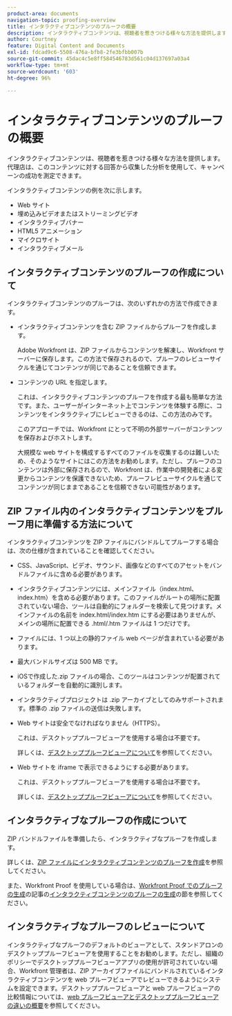 ```yaml
---
product-area: documents
navigation-topic: proofing-overview
title: インタラクティブコンテンツのプルーフの概要
description: インタラクティブコンテンツは、視聴者を惹きつける様々な方法を提供します。代理店は、このコンテンツに対する回答から収集した分析を使用して、キャンペーンの成功を測定できます。
author: Courtney
feature: Digital Content and Documents
exl-id: fdcad9c6-5508-476a-bfb8-2fe3bfbb007b
source-git-commit: 45dac4c5e8ff584546783d561c04d137697a03a4
workflow-type: tm+mt
source-wordcount: '603'
ht-degree: 96%

---
```


# インタラクティブコンテンツのプルーフの概要

<!-- Audited: 01/2024 -->

インタラクティブコンテンツは、視聴者を惹きつける様々な方法を提供します。代理店は、このコンテンツに対する回答から収集した分析を使用して、キャンペーンの成功を測定できます。

インタラクティブコンテンツの例を次に示します。

* Web サイト
* 埋め込みビデオまたはストリーミングビデオ
* インタラクティブバナー
* HTML5 アニメーション
* マイクロサイト
* インタラクティブメール

## インタラクティブコンテンツのプルーフの作成について

インタラクティブコンテンツのプルーフは、次のいずれかの方法で作成できます。

* インタラクティブコンテンツを含む ZIP ファイルからプルーフを作成します。

  Adobe Workfront は、ZIP ファイルからコンテンツを解凍し、Workfront サーバーに保存します。この方法で保存されるので、プルーフのレビューサイクルを通じてコンテンツが同じであることを信頼できます。

* コンテンツの URL を指定します。

  これは、インタラクティブコンテンツのプルーフを作成する最も簡単な方法です。また、ユーザーがインターネット上でコンテンツを体験する際に、コンテンツをインタラクティブにレビューできるのは、この方法のみです。

  このアプローチでは、Workfront にとって不明の外部サーバーがコンテンツを保存およびホストします。

  大規模な web サイトを構成するすべてのファイルを収集するのは難しいため、そのようなサイトにはこの方法をお勧めします。ただし、プルーフのコンテンツは外部に保存されるので、Workfront は、作業中の開発者による変更からコンテンツを保護できないため、プルーフレビューサイクルを通じてコンテンツが同じままであることを信頼できない可能性があります。

## ZIP ファイル内のインタラクティブコンテンツをプルーフ用に準備する方法について

インタラクティブコンテンツを ZIP ファイルにバンドルしてプルーフする場合は、次の仕様が含まれていることを確認してください。

* CSS、JavaScript、ビデオ、サウンド、画像などのすべてのアセットをバンドルファイルに含める必要があります。
* インタラクティブコンテンツには、メインファイル（index.html、index.htm）を含める必要があります。このファイルがルートの場所に配置されていない場合、ツールは自動的にフォルダーを検索して見つけます。メインファイルの名前を index.html/index.htm にする必要はありませんが、メインの場所に配置できる .html/.htm ファイルは 1 つだけです。
* ファイルには、1 つ以上の静的ファイル web ページが含まれている必要があります。
* 最大バンドルサイズは 500 MB です。
* iOSで作成した.zip ファイルの場合、このツールはコンテンツが配置されているフォルダーを自動的に識別します。
* インタラクティブプロジェクトは .zip アーカイブとしてのみサポートされます。標準の .zip ファイルの送信は失敗します。
* Web サイトは安全でなければなりません（HTTPS）。

  これは、デスクトッププルーフビューアを使用する場合は不要です。

  詳しくは、[デスクトッププルーフビューアについて](../../../workfront-proof/wp-work-proofsfiles/review-proofs-dpv/destop-proofing-viewer.md)を参照してください。

* Web サイトを iframe で表示できるようにする必要があります。

  これは、デスクトッププルーフビューアを使用する場合は不要です。

  詳しくは、[デスクトッププルーフビューアについて](../../../workfront-proof/wp-work-proofsfiles/review-proofs-dpv/destop-proofing-viewer.md)を参照してください。

## インタラクティブなプルーフの作成について

ZIP バンドルファイルを準備したら、インタラクティブなプルーフを作成します。

詳しくは、[ZIP ファイルにインタラクティブコンテンツのプルーフを作成](../../../review-and-approve-work/proofing/creating-proofs-within-workfront/generate-proof-interactive-content-.md)を参照してください。

また、Workfront Proof を使用している場合は、[Workfront Proof でのプルーフの生成](../../../workfront-proof/wp-work-proofsfiles/create-proofs-and-files/generate-proofs.md)の記事の[インタラクティブコンテンツのプルーフの生成](../../../workfront-proof/wp-work-proofsfiles/create-proofs-and-files/generate-proofs.md#generate-a-proof-for-interactive-content)の節を参照してください。

## インタラクティブなプルーフのレビューについて

インタラクティブなプルーフのデフォルトのビューアとして、スタンドアロンのデスクトッププルーフビューアを使用することをお勧めします。ただし、組織のポリシーでデスクトッププルーフビューアアプリの使用が許可されていない場合、Workfront 管理者は、ZIP アーカイブファイルにバンドルされているインタラクティブコンテンツを web プルーフビューアでレビューできるようにシステムを設定できます。デスクトッププルーフビューアと web プルーフビューアの比較情報については、[web プルーフビューアとデスクトッププルーフビューアの違いの概要](../../../review-and-approve-work/proofing/proofing-overview/understand-differences-between-web-viewer.md)を参照してください。
